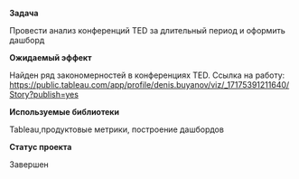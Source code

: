 **Задача**

Провести анализ конференций TED за длительный период и оформить дашборд

**Ожидаемый эффект**

Найден ряд закономерностей в конференциях TED. Ссылка на работу: https://public.tableau.com/app/profile/denis.buyanov/viz/_17175391211640/Story?publish=yes

**Используемые библиотеки**

Tableau,продуктовые метрики, построение дашбордов

**Статус проекта**

Завершен
